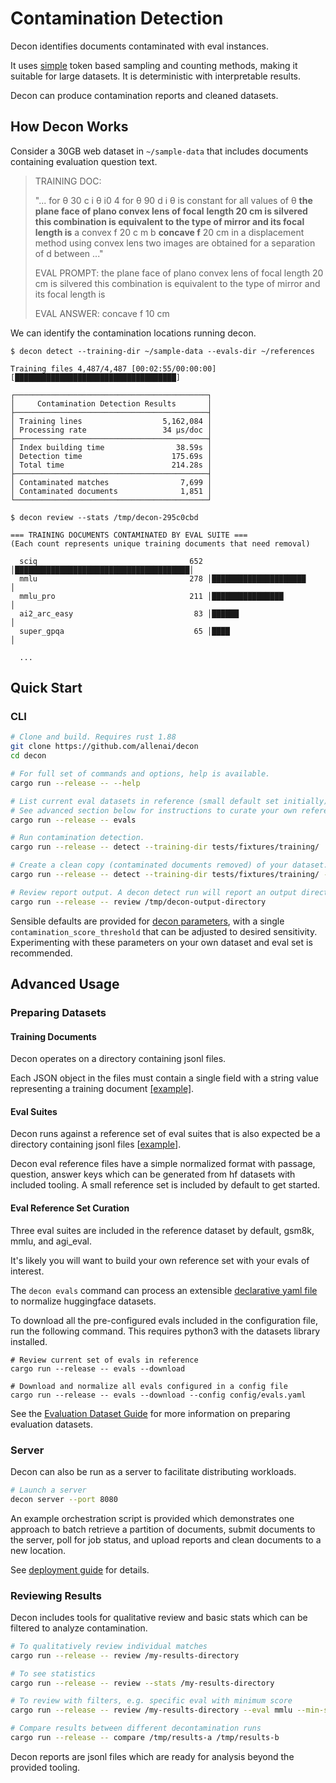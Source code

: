 # Contamination Detection

Decon identifies documents contaminated with eval instances.

It uses [simple](doc/simple.md) token based sampling and counting methods, making it suitable for large datasets. It is deterministic with interpretable results.

Decon can produce contamination reports and cleaned datasets.

## How Decon Works

Consider a 30GB web dataset in `~/sample-data` that includes documents containing evaluation question text.

> TRAINING DOC:
>
>   "...  for θ 30 c i θ i0 4 for θ 90 d i θ is constant for all values of θ **the plane face of plano convex lens of focal**
> **length 20 cm is silvered this combination is equivalent to the type of mirror and its focal length is** a convex f 20 c
> m b **concave f** 20 cm in a displacement method using convex lens two images are obtained for a separation of d between ..."
>
>
>EVAL PROMPT: the plane face of plano convex lens of focal length 20 cm is silvered this combination is equivalent to the type of mirror and its focal length is
>
>EVAL ANSWER: concave f 10 cm

We can identify the contamination locations running decon.

```
$ decon detect --training-dir ~/sample-data --evals-dir ~/references

Training files 4,487/4,487 [00:02:55/00:00:00] [████████████████████████████████████]

┌───────────────────────────────────────────┐
│     Contamination Detection Results       │
├───────────────────────────────────────────┤
│ Training lines                  5,162,084 │
│ Processing rate                 34 μs/doc │
├───────────────────────────────────────────┤
│ Index building time                38.59s │
│ Detection time                    175.69s │
│ Total time                        214.28s │
├───────────────────────────────────────────┤
│ Contaminated matches                7,699 │
│ Contaminated documents              1,851 │
└───────────────────────────────────────────┘

$ decon review --stats /tmp/decon-295c0cbd

=== TRAINING DOCUMENTS CONTAMINATED BY EVAL SUITE ===
(Each count represents unique training documents that need removal)

  sciq                                  652 │███████████████████████████████████████│
  mmlu                                  278 │█████████████████████                  │
  mmlu_pro                              211 │████████████████                       │
  ai2_arc_easy                           83 │██████                                 │
  super_gpqa                             65 │████                                   │

  ...
```

## Quick Start

### CLI

```bash
# Clone and build. Requires rust 1.88
git clone https://github.com/allenai/decon
cd decon

# For full set of commands and options, help is available.
cargo run --release -- --help

# List current eval datasets in reference (small default set initially).
# See advanced section below for instructions to curate your own reference set.
cargo run --release -- evals

# Run contamination detection.
cargo run --release -- detect --training-dir tests/fixtures/training/

# Create a clean copy (contaminated documents removed) of your dataset.
cargo run --release -- detect --training-dir tests/fixtures/training/ --purify

# Review report output. A decon detect run will report an output directory.
cargo run --release -- review /tmp/decon-output-directory
```

Sensible defaults are provided for [decon parameters](config/default.yaml), with a single `contamination_score_threshold` that can be adjusted to desired sensitivity. Experimenting with these parameters on your own dataset and eval set is recommended.

## Advanced Usage

### Preparing Datasets

#### Training Documents

Decon operates on a directory containing jsonl files.

Each JSON object in the files must contain a single field with a string value representing a training document [[example]](tests/fixtures/training/contaminated_mixed.jsonl).

#### Eval Suites

Decon runs against a reference set of eval suites that is also expected be a directory containing jsonl files [[example](bundled-evals/)].

Decon eval reference files have a simple normalized format with passage, question, answer keys which can be generated from hf datasets with included tooling. A small reference set is included by default to get started.

#### Eval Reference Set Curation

Three eval suites are included in the reference dataset by default, gsm8k, mmlu, and agi_eval.

It's likely you will want to build your own reference set with your evals of interest.

The `decon evals` command can process an extensible [declarative yaml file](config/evals.yaml) to normalize huggingface datasets.

To download all the pre-configured evals included in the configuration file, run the following command. This requires python3 with the datasets library installed.

```
# Review current set of evals in reference
cargo run --release -- evals --download

# Download and normalize all evals configured in a config file
cargo run --release -- evals --download --config config/evals.yaml
```

See the [Evaluation Dataset Guide](doc/eval-datasets.md) for more information on preparing evaluation datasets.

### Server

Decon can also be run as a server to facilitate distributing workloads.

```bash
# Launch a server
decon server --port 8080
```

An example orchestration script is provided which demonstrates one approach to batch retrieve a partition of documents, submit documents to the server, poll for job status, and upload reports and clean documents to a new location.

See [deployment guide](doc/deployment.md) for details.

### Reviewing Results

Decon includes tools for qualitative review and basic stats which can be filtered to analyze contamination.

```bash
# To qualitatively review individual matches
cargo run --release -- review /my-results-directory

# To see statistics
cargo run --release -- review --stats /my-results-directory

# To review with filters, e.g. specific eval with minimum score
cargo run --release -- review /my-results-directory --eval mmlu --min-score 0.9

# Compare results between different decontamination runs
cargo run --release -- compare /tmp/results-a /tmp/results-b
```

Decon reports are jsonl files which are ready for analysis beyond the provided tooling.
